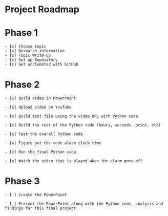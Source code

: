 # Project Roadmap

  # Phase 1
    - [x] Choose topic
    - [x] Research information
    - [x] Topic Write-up
    - [x] Set up Repository
    - [x] Get acclumated with GitHub

  # Phase 2
    - [x] Build video in PowerPoint

    - [x] Upload video on YouTube

    - [x] Build text file using the video URL with Python code

    - [x] Build the rest of the Python code (hours, seconds, print, etc)

    - [x] Test the overall Python code

    - [x] Figure out the code alarm clock time

    - [x] Run the final Python code 

    - [x] Watch the video that is played when the alarm goes off

  # Phase 3

    - [ ] Create the PowerPoint 

    - [ ] Present the PowerPoint along with the Python code, analysis and findings for this final project
